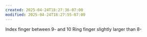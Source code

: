 ```yaml
---
created: 2025-04-24T18:27:36-07:00
modified: 2025-04-24T18:27:55-07:00
---
```


Index finger between 9- and 10
Ring finger slightly larger than 8-
